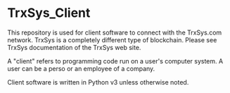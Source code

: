 # TrxSys_Client
This repository is used for client software to connect with the TrxSys.com network.  TrxSys is a completely different type of blockchain.  Please see TrxSys documentation of the TrxSys web site.

A "client" refers to programming code run on a user's computer system.  A user can be a perso or an employee of a company.

Client software is written in Python v3 unless otherwise noted.
